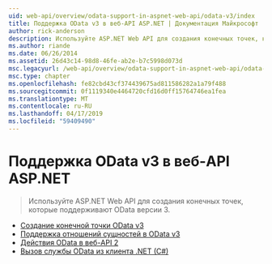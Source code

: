 ```yaml
---
uid: web-api/overview/odata-support-in-aspnet-web-api/odata-v3/index
title: Поддержка OData v3 в веб-API ASP.NET | Документация Майкрософт
author: rick-anderson
description: Используйте ASP.NET Web API для создания конечных точек, которые поддерживают OData версии 3.
ms.author: riande
ms.date: 06/26/2014
ms.assetid: 26d43c14-98d8-46fe-ab2e-b7c5998d073d
msc.legacyurl: /web-api/overview/odata-support-in-aspnet-web-api/odata-v3
msc.type: chapter
ms.openlocfilehash: fe82cbd43cf374439675ad811586282a1a79f488
ms.sourcegitcommit: 0f1119340e4464720cfd16d0ff15764746ea1fea
ms.translationtype: MT
ms.contentlocale: ru-RU
ms.lasthandoff: 04/17/2019
ms.locfileid: "59409490"
---
```

# <a name="supporting-odata-v3-in-aspnet-web-api"></a>Поддержка OData v3 в веб-API ASP.NET

> Используйте ASP.NET Web API для создания конечных точек, которые поддерживают OData версии 3.


- [Создание конечной точки OData v3](creating-an-odata-endpoint.md)
- [Поддержка отношений сущностей в OData v3](working-with-entity-relations.md)
- [Действия OData в веб-API 2](odata-actions.md)
- [Вызов службы OData из клиента .NET (C#)](calling-an-odata-service-from-a-net-client.md)
